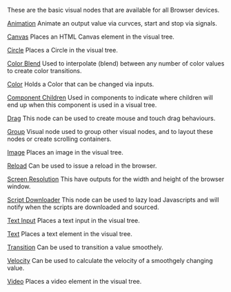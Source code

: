 These are the basic visual nodes that are available for all Browser devices.

[Animation](./animation)
Animate an output value via curvces, start and stop via signals.

[Canvas](./canvas)
Places an HTML Canvas element in the visual tree.

[Circle](./circle)
Places a Circle in the visual tree.

[Color Blend](./color-blend)
Used to interpolate (blend) between any number of color values to create color transitions.

[Color](./color)
Holds a Color that can be changed via inputs.

[Component Children](./component-children)
Used in components to indicate where children will end up when this component is used in a visual tree.

[Drag](./drag)
This node can be used to create mouse and touch drag behaviours.

[Group](./group)
Visual node used to group other visual nodes, and to layout these nodes or create scrolling containers.

[Image](./image)
Places an image in the visual tree.

[Reload](./reload)
Can be used to issue a reload in the browser.

[Screen Resolution](./screen-resolution)
This have outputs for the width and height of the browser window.

[Script Downloader](./script-downloader)
This node can be used to lazy load Javascripts and will notify when the scripts are downloaded and sourced.

[Text Input](./text-input)
Places a text input in the visual tree.

[Text](./text)
Places a text element in the visual tree.

[Transition](./transition)
Can be used to transition a value smoothely.

[Velocity](./velocity)
Can be used to calculate the velocity of a smoothgely changing value.

[Video](./video)
Places a video element in the visual tree.